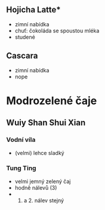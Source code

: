 ## Hojicha Latte*
- zimní nabídka
- chuť: čokoláda se spoustou mléka
- studené

## Cascara
- zimní nabídka
- nope

# Modrozelené čaje

## Wuiy Shan Shui Xian
### Vodní víla 
- (velmi) lehce sladký

### Tung Ting
- velmi jemný zelený čaj
- hodně nálevů (3)
- 1. a 2. nálev stejný

